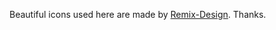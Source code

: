 Beautiful icons used here are made by [Remix-Design](https://github.com/Remix-Design/remixicon). Thanks.
